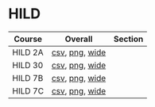 # HILD

| Course | Overall | Section |
| ------ | ------- | ------- |
| HILD 2A | [csv](https://github.com/UCSD-Historical-Enrollment-Data/2025Summer2/blob/main/overall/HILD%202A.csv), [png](https://raw.githubusercontent.com/UCSD-Historical-Enrollment-Data/2025Summer2/main/plot_overall/HILD%202A.png), [wide](https://raw.githubusercontent.com/UCSD-Historical-Enrollment-Data/2025Summer2/main/plot_overall_wide/HILD%202A.png) |  |
| HILD 30 | [csv](https://github.com/UCSD-Historical-Enrollment-Data/2025Summer2/blob/main/overall/HILD%2030.csv), [png](https://raw.githubusercontent.com/UCSD-Historical-Enrollment-Data/2025Summer2/main/plot_overall/HILD%2030.png), [wide](https://raw.githubusercontent.com/UCSD-Historical-Enrollment-Data/2025Summer2/main/plot_overall_wide/HILD%2030.png) |  |
| HILD 7B | [csv](https://github.com/UCSD-Historical-Enrollment-Data/2025Summer2/blob/main/overall/HILD%207B.csv), [png](https://raw.githubusercontent.com/UCSD-Historical-Enrollment-Data/2025Summer2/main/plot_overall/HILD%207B.png), [wide](https://raw.githubusercontent.com/UCSD-Historical-Enrollment-Data/2025Summer2/main/plot_overall_wide/HILD%207B.png) |  |
| HILD 7C | [csv](https://github.com/UCSD-Historical-Enrollment-Data/2025Summer2/blob/main/overall/HILD%207C.csv), [png](https://raw.githubusercontent.com/UCSD-Historical-Enrollment-Data/2025Summer2/main/plot_overall/HILD%207C.png), [wide](https://raw.githubusercontent.com/UCSD-Historical-Enrollment-Data/2025Summer2/main/plot_overall_wide/HILD%207C.png) |  |
